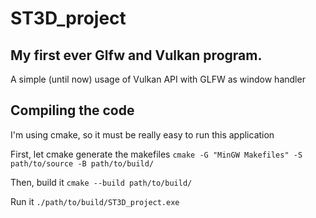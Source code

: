 # ST3D_project
## My first ever Glfw and Vulkan program.
A simple (until now) usage of Vulkan API with GLFW as window handler 

## Compiling the code
I'm using cmake, so it must be really easy to run this application

First, let cmake generate the makefiles
`cmake -G "MinGW Makefiles" -S path/to/source -B path/to/build/`

Then, build it
`cmake --build path/to/build/`

Run it
`./path/to/build/ST3D_project.exe`